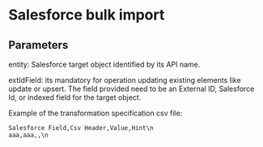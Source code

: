 # Salesforce bulk import

## Parameters

entity: Salesforce target object identified by its API name.

extIdField: its mandatory for operation updating existing elements like update or upsert. The field provided need to be an External ID, Salesforce Id, or indexed field for the target object.

Example of the transformation specification csv file:

```
Salesforce Field,Csv Header,Value,Hint\n
aaa,aaa,,\n
```
